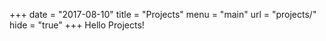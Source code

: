 +++
date = "2017-08-10"
title = "Projects"
menu = "main"
url = "projects/"
hide = "true"
+++
Hello Projects!